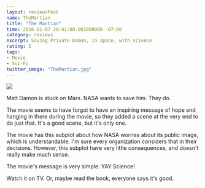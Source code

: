 ```yaml
---
layout: reviewsPost
name: TheMartian
title: "The Martian"
time: 2016-01-07 20:41:00.001000000 -07:00
category: reviews
excerpt: Saving Private Damon, in space, with science 
rating: 2
tags:
- Movie
- Sci-Fi
twitter_image: "TheMartian.jpg"
---
```

<div class="stars" title="{{ page.rating }} Stars" data-percent="{{ page.rating }}"></div>

<img class="imageInCenter" src="{{ site.imgFolder_reviews }}{{ page.name }}/TheMartian.jpg">

Matt Damon is stuck on Mars. NASA wants to save him. <span class="spoiler-tag">They do.</span>
<p class="spoiler-tag">The movie seems to have forgot to have an inspiring message of hope and hanging in there during the movie, so they added a scene at the very end to do just that. It's a good scene, but it's only one.</p>
<p class="spoiler-tag">The movie has this subplot about how NASA worries about its public image, which is understandable. I'm sure every organization considers that in their decisions. However, this subplot have very little consequences, and doesn't really make much sense.</p>
<p class="spoiler-tag">The movie's message is very simple: YAY Science!</p>
Watch it on TV. Or, maybe read the book, everyone says it's good.  
